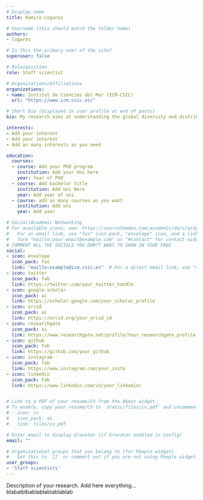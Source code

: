 ```yaml
---
# Display name
title: Ramiro Logares

# Username (this should match the folder name)
authors:
- logares

# Is this the primary user of the site?
superuser: false

# Role/position
role: Staff scientist

# Organizations/Affiliations
organizations:
- name: Institut de Ciències del Mar (ICM-CSIC)
  url: "https://www.icm.csic.es/"

# Short bio (displayed in user profile at end of posts)
bio: My research aims at understanding the global diversity and distribution of eukaryotic and prokaryotic microbes employing curated phylogenetic frameworks focusing on novel environmental taxa.

interests:
- Add your interest
- Add your interest
- Add as many interests as you need

education:
  courses:
  - course: Add your PhD program
    institution: Add your Uni here
    year: Year of PhD
  - course: Add bachelor title
    institution: Add Uni Here
    year: Add year of uni
  - course: add as many courses as you want
    institution: Add uni
    year: Add year

# Social/Academic Networking
# For available icons, see: https://sourcethemes.com/academic/docs/widgets/#icons
#   For an email link, use "fas" icon pack, "envelope" icon, and a link in the
#   form "mailto:your-email@example.com" or "#contact" for contact widget.
# COMMENT ALL THE SOCIALS YOU DON?T WANT TO SHOW IN YOUR PAGE
social:
- icon: envelope
  icon_pack: fas
  link: "mailto:example@icm.csic.es"  # For a direct email link, use "mailto:test@example.org".
- icon: twitter
  icon_pack: fab
  link: https://twitter.com/your_twitter_handle
- icon: google-scholar
  icon_pack: ai
  link: https://scholar.google.com/your_scholar_profile
- icon: orcid
  icon_pack: ai
  link: https://orcid.org/your_orcid_id
- icon: researchgate
  icon_pack: ai
  link: https://www.researchgate.net/profile/Your_researchgate_profile
- icon: github
  icon_pack: fab
  link: https://github.com/your_github
- icon: instagram
  icon_pack: fab
  link: https://www.instagram.com/your_insta
- icon: linkedin
  icon_pack: fab
  link: https://www.linkedin.com/in/your_linkedin/


# Link to a PDF of your resume/CV from the About widget.
# To enable, copy your resume/CV to `static/files/cv.pdf` and uncomment the lines below.
# - icon: cv
#   icon_pack: ai
#   link: files/cv.pdf

# Enter email to display Gravatar (if Gravatar enabled in Config)
email: ""

# Organizational groups that you belong to (for People widget)
#   Set this to `[]` or comment out if you are not using People widget.
user_groups:
- 'Staff scientists'
---
```

Description of your research. Add here everything... blabalblbablablablablablab

